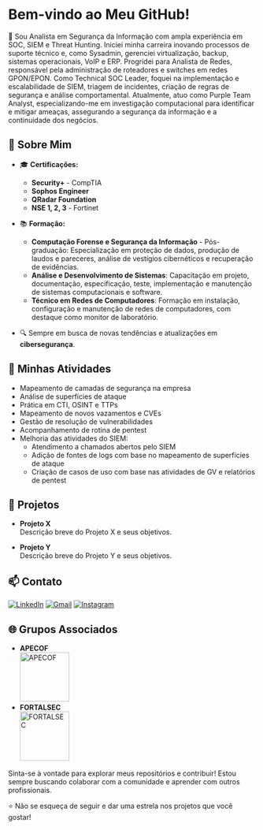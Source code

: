 # Bem-vindo ao Meu GitHub!

👋 Sou Analista em Segurança da Informação com ampla experiência em SOC, SIEM e Threat Hunting. Iniciei minha carreira inovando processos de suporte técnico e, como Sysadmin, gerenciei virtualização, backup, sistemas operacionais, VoIP e ERP. Progridei para Analista de Redes, responsável pela administração de roteadores e switches em redes GPON/EPON. Como Technical SOC Leader, foquei na implementação e escalabilidade de SIEM, triagem de incidentes, criação de regras de segurança e análise comportamental. Atualmente, atuo como Purple Team Analyst, especializando-me em investigação computacional para identificar e mitigar ameaças, assegurando a segurança da informação e a continuidade dos negócios.

## 🌟 Sobre Mim

- 🎓 **Certificações:**
  - **Security+** - CompTIA
  - **Sophos Engineer**
  - **QRadar Foundation**
  - **NSE 1, 2, 3** - Fortinet

- 📚 **Formação:**
  - **Computação Forense e Segurança da Informação** - Pós-graduação: Especialização em proteção de dados, produção de laudos e pareceres, análise de vestígios cibernéticos e recuperação de evidências.
  - **Análise e Desenvolvimento de Sistemas**: Capacitação em projeto, documentação, especificação, teste, implementação e manutenção de sistemas computacionais e software.
  - **Técnico em Redes de Computadores**: Formação em instalação, configuração e manutenção de redes de computadores, com destaque como monitor de laboratório.

- 🔍 Sempre em busca de novas tendências e atualizações em **cibersegurança**.

## 💼 Minhas Atividades

- Mapeamento de camadas de segurança na empresa
- Análise de superfícies de ataque
- Prática em CTI, OSINT e TTPs
- Mapeamento de novos vazamentos e CVEs
- Gestão de resolução de vulnerabilidades
- Acompanhamento de rotina de pentest
- Melhoria das atividades do SIEM:
  - Atendimento a chamados abertos pelo SIEM
  - Adição de fontes de logs com base no mapeamento de superfícies de ataque
  - Criação de casos de uso com base nas atividades de GV e relatórios de pentest

## 🚀 Projetos

- **Projeto X**  
  Descrição breve do Projeto X e seus objetivos.

- **Projeto Y**  
  Descrição breve do Projeto Y e seus objetivos.

## 📫 Contato

[![LinkedIn](https://img.shields.io/badge/-LinkedIn-%230077B5?style=for-the-badge&logo=linkedin&logoColor=white)](https://www.linkedin.com/in/gabriel-oliveira-215812184/)
[![Gmail](https://img.shields.io/badge/-Gmail-%23333?style=for-the-badge&logo=gmail&logoColor=white)](mailto:noc@controleti.net)
[![Instagram](https://img.shields.io/badge/-Instagram-%23E4405F?style=for-the-badge&logo=instagram&logoColor=white)](https://www.instagram.com/analistagabriel.exe/)

## 🌐 Grupos Associados

<ul>
  <li><strong>APECOF</strong> <br> <img src="https://apecof.org.br/images/APECOF/APECOF_JPG.jpeg" alt="APECOF" width="100" /></li>
  <li><strong>FORTALSEC</strong> <br> <img src="https://media.licdn.com/dms/image/D4D0BAQE7T1lh7KL4LA/company-logo_200_200/0/1706533102362/fortalsec_logo?e=1730332800&v=beta&t=sr9fRz9IHsoRYZcZ3meVsI1n69hCou6BVc1Mwrdcsck" alt="FORTALSEC" width="100" /></li>
</ul>

Sinta-se à vontade para explorar meus repositórios e contribuir! Estou sempre buscando colaborar com a comunidade e aprender com outros profissionais.

⭐️ Não se esqueça de seguir e dar uma estrela nos projetos que você gostar!
